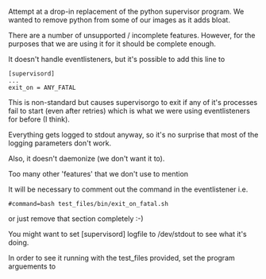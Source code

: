 Attempt at a drop-in replacement of the python supervisor program.
We wanted to remove python from some of our images as it adds bloat.

There are a number of unsupported / incomplete features. However, for the
purposes that we are using it for it should be complete enough.

It doesn't handle eventlisteners, but it's possible to add this line to

```
[supervisord]
...
exit_on = ANY_FATAL
```

This is non-standard but causes supervisorgo to exit if any of it's processes
fail to start (even after retries) which is what we were using eventlisteners
for before (I think).

Everything gets logged to stdout anyway, so it's no surprise that most of the
logging parameters don't work.

Also, it doesn't daemonize (we don't want it to).

Too many other 'features' that we don't use to mention

It will be necessary to comment out the command in the eventlistener i.e.
```[eventlistener:fatal_check]
#command=bash test_files/bin/exit_on_fatal.sh
```

or just remove that section completely :-)

You might want to set [supervisord] logfile to /dev/stdout to see what it's
doing.


In order to see it running with the test_files provided, set the program arguements to

```-c test_files/etc/supervisord.conf
```

